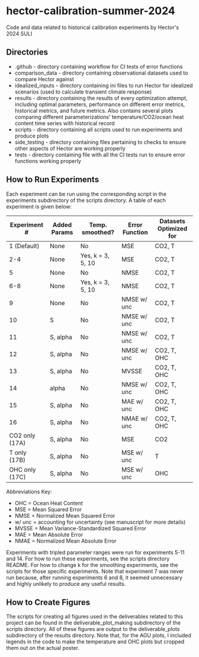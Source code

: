 # hector-calibration-summer-2024

Code and data related to historical calibration experiments by Hector's 2024 SULI

## Directories

-   .github - directory containing workflow for CI tests of error functions
-   comparison_data - directory containing observational datasets used to compare Hector against
-   idealized_inputs - directory containing ini files to run Hector for idealized scenarios (used to calculate transient climate response)
-   results - directory containing the results of every optimization attempt, including optimal parameters, performance on different error metrics, historical metrics, and future metrics. Also contains several plots comparing different parameterizations' temperature/CO2/ocean heat content time series with historical record
-   scripts - directory containing all scripts used to run experiments and produce plots
-   side_testing - directory containing files pertaining to checks to ensure other aspects of Hector are working properly
-   tests - directory containing file with all the CI tests run to ensure error functions working properly

## How to Run Experiments

Each experiment can be run using the corresponding script in the experiments subdirectory of the scripts directory. A table of each experiment is given below:

| Experiment \#  | Added Params | Temp. smoothed?   | Error Function | Datasets Optimized for |
|---------------|---------------|---------------|---------------|---------------|
| 1 (Default)    | None         | No                | MSE            | CO2, T                 |
| 2-4            | None         | Yes, k = 3, 5, 10 | MSE            | CO2, T                 |
| 5              | None         | No                | NMSE           | CO2, T                 |
| 6-8            | None         | Yes, k = 3, 5, 10 | NMSE           | CO2, T                 |
| 9              | None         | No                | NMSE w/ unc    | CO2, T                 |
| 10             | S            | No                | NMSE w/ unc    | CO2, T                 |
| 11             | S, alpha     | No                | NMSE w/ unc    | CO2, T                 |
| 12             | S, alpha     | No                | NMSE w/ unc    | CO2, T, OHC            |
| 13             | S, alpha     | No                | MVSSE          | CO2, T, OHC            |
| 14             | alpha        | No                | NMSE w/ unc    | CO2, T, OHC            |
| 15             | S, alpha     | No                | MAE w/ unc     | CO2, T, OHC            |
| 16             | S, alpha     | No                | NMAE w/ unc    | CO2, T, OHC            |
| CO2 only (17A) | S, alpha     | No                | MSE            | CO2                    |
| T only (17B)   | S, alpha     | No                | MSE w/ unc     | T                      |
| OHC only (17C) | S, alpha     | No                | MSE w/ unc     | OHC                    |

Abbreviations Key:

-   OHC = Ocean Heat Content
-   MSE = Mean Squared Error
-   NMSE = Normalized Mean Squared Error
-   w/ unc = accounting for uncertainty (see manuscript for more details)
-   MVSSE = Mean Variance-Standardized Squared Error
-   MAE = Mean Absolute Error
-   NMAE = Normalized Mean Absolute Error

Experiments with tripled parameter ranges were run for experiments 5-11 and 14. For how to run these experiments, see the scripts directory README. For how to change k for the smoothing experiments, see the scripts for those specific experiments. Note that experiment 7 was never run because, after running experiments 6 and 8, it seemed unnecessary and highly unlikely to produce any useful results.

## How to Create Figures

The scripts for creating all figures used in the deliverables related to this project can be found in the deliverable_plot_making subdirectory of the scripts directory. All of these figures are output to the deliverable_plots subdirectory of the results directory. Note that, for the AGU plots, I included legends in the code to make the temperature and OHC plots but cropped them out on the actual poster.
